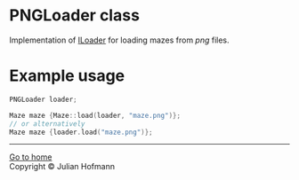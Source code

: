 # PNGLoader class

Implementation of [ILoader](Exporter.md) for loading mazes from *png* files.

# Example usage
```c++
PNGLoader loader;

Maze maze {Maze::load(loader, "maze.png")};
// or alternatively
Maze maze {loader.load("maze.png")};
```

---
[Go to home](../Home.md)\
Copyright © Julian Hofmann
